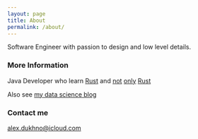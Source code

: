 ```yaml
---
layout: page
title: About
permalink: /about/
---
```


Software Engineer with passion to design and low level details.

### More Information

Java Developer who learn [Rust](https://www.rust-lang.org/en-US/) and [not](http://scala-lang.org) [only](https://www.javascript.com) [Rust](http://openjdk.java.net)

Also see [my data science blog](https://alex-diez.github.io/Data-Science-Blog/)

### Contact me

[alex.dukhno@icloud.com](mailto:email@domain.com)